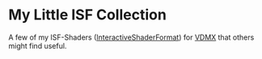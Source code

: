 # My Little ISF Collection

A few of my ISF-Shaders ([InteractiveShaderFormat](https://www.interactiveshaderformat.com/about)) for [VDMX](http://vidvox.net/) that others might find useful.
